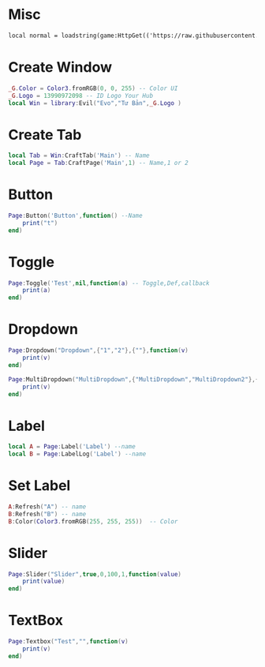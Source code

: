 # Misc

```diff
local normal = loadstring(game:HttpGet(('https://raw.githubusercontent.com/GOLFHUB/ui-normal-hub/2ce19f25f1f748f34b5a4db9f0460a8f38da6136/scr')))()
```

# Create Window
```lua
_G.Color = Color3.fromRGB(0, 0, 255) -- Color UI
_G.Logo = 13990972098 -- ID Logo Your Hub
local Win = library:Evil("Evo","Tư Bản",_G.Logo )
```
# Create Tab
```lua
local Tab = Win:CraftTab('Main') -- Name
local Page = Tab:CraftPage('Main',1) -- Name,1 or 2
```
# Button
```lua
Page:Button('Button',function() --Name
    print("t")
end)
```
# Toggle
```lua
Page:Toggle('Test',nil,function(a) -- Toggle,Def,callback
    print(a)
end)
```
# Dropdown
```lua
Page:Dropdown("Dropdown",{"1","2"},{""},function(v)
    print(v)
end)

Page:MultiDropdown("MultiDropdown",{"MultiDropdown","MultiDropdown2"},{""},function(v)
    print(v)
end)
```
# Label
```lua
local A = Page:Label('Label') --name
local B = Page:LabelLog('Label') --name
```
# Set Label 
```lua
A:Refresh("A") -- name
B:Refresh("B") -- name
B:Color(Color3.fromRGB(255, 255, 255))  -- Color
```
# Slider
```lua
Page:Slider("Slider",true,0,100,1,function(value)
    print(value)
end)
```
# TextBox
```lua
Page:Textbox("Test","",function(v)
	print(v)
end)
```
